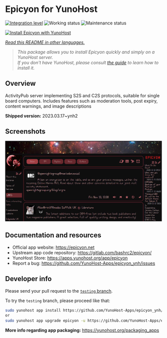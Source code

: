 <!--
N.B.: This README was automatically generated by <https://github.com/YunoHost/apps/tree/master/tools/readme_generator>
It shall NOT be edited by hand.
-->

# Epicyon for YunoHost

[![Integration level](https://dash.yunohost.org/integration/epicyon.svg)](https://dash.yunohost.org/appci/app/epicyon) ![Working status](https://ci-apps.yunohost.org/ci/badges/epicyon.status.svg) ![Maintenance status](https://ci-apps.yunohost.org/ci/badges/epicyon.maintain.svg)

[![Install Epicyon with YunoHost](https://install-app.yunohost.org/install-with-yunohost.svg)](https://install-app.yunohost.org/?app=epicyon)

*[Read this README in other languages.](./ALL_README.md)*

> *This package allows you to install Epicyon quickly and simply on a YunoHost server.*  
> *If you don't have YunoHost, please consult [the guide](https://yunohost.org/install) to learn how to install it.*

## Overview

ActivityPub server implementing S2S and C2S protocols, suitable for single board computers. Includes features such as moderation tools, post expiry, content warnings, and image descriptions


**Shipped version:** 2023.03.17~ynh2

## Screenshots

![Screenshot of Epicyon](./doc/screenshots/screenshot_starlight.jpg)

## Documentation and resources

- Official app website: <https://epicyon.net>
- Upstream app code repository: <https://gitlab.com/bashrc2/epicyon/>
- YunoHost Store: <https://apps.yunohost.org/app/epicyon>
- Report a bug: <https://github.com/YunoHost-Apps/epicyon_ynh/issues>

## Developer info

Please send your pull request to the [`testing` branch](https://github.com/YunoHost-Apps/epicyon_ynh/tree/testing).

To try the `testing` branch, please proceed like that:

```bash
sudo yunohost app install https://github.com/YunoHost-Apps/epicyon_ynh/tree/testing --debug
or
sudo yunohost app upgrade epicyon -u https://github.com/YunoHost-Apps/epicyon_ynh/tree/testing --debug
```

**More info regarding app packaging:** <https://yunohost.org/packaging_apps>
